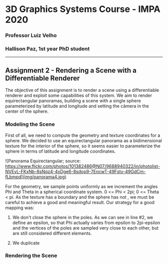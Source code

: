 # 3D Graphics Systems Course - IMPA 2020

### Professor Luiz Velho
### Hallison Paz, 1st year PhD student
---------

## Assignment 2 - Rendering a Scene with a Differentiable Renderer

The objective of this assignment is to render a scene using a differentiable renderer and exploit some capabilities of this system. We aim to render equirectangular panoramas, building a scene with a single sphere parameterized by latitude and longitude and setting the câmera in the center of the sphere.

### Modeling the Scene

First of all, we need to compute the geometry and texture coordinates for a sphere. We decided to use an equirectangular panorama as a bidimensional texture for the interior of the sphere, so it seems easier to parameterize the sphere in terms of latitude and longitude coordinates.

![Panorama Equirectangular; source: https://www.flickr.com/photos/101382486@N07/9688940322/in/photolist-NVEvL-FKxNb-8sNqz4-4xDge6-8sdop9-7EncwT-49Fsty-49GdCm-fLbmpd](img/panorama4.jpg)

For the geometry, we sample points uniformly as we increment the angles Phi and Theta in a spherical coordinate system. 0 <= Phi < 2pi; 0 <= Theta < pi. As the texture has a boundary and the sphere has not , we must be careful to achieve a good and meaningful result. Our strategy for a good mapping was:

1. We don't close the sphere in the poles. 
As we can see in line #2, we define an epsilon, so that Phi actually varies from epsilon to 2pi-epsilon and the vertices of the poles are sampled very close to each other, but are still considered different elements.

2. We duplicate 


<script src="https://gist.github.com/hallpaz/1c218e01c893c120b61a661731234c30.js"></script>

### Rendering the Scene
<!--stackedit_data:
eyJoaXN0b3J5IjpbLTE2MjIzNDg3NzMsLTEwNjU0MjY0NTIsMT
MzNTUzMDE4NCwtMTc5NjkzODE4OSwxNzU3NDgwNTM5XX0=
-->